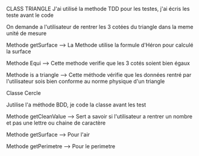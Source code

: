 CLASS TRIANGLE
J'ai utilisé la methode TDD pour les testes, j'ai écris les teste avant le code

On demande a l'utilisateur de rentrer les 3 cotées du triangle dans la meme unité de mesure

Methode getSurface -->
La Methode utilise la formule d'Héron pour calculé la surface

Methode Equi -->
Cette methode verifie que les 3 cotés soient bien égaux

Methode is a triangle -->
Cette méthode vérifie que les données rentré par l'utilisateur sois bien conforme au norme physique d'un triangle

Classe Cercle

Jutilise l'a méthode BDD, je code la classe avant les test

Methode getCleanValue -->
Sert a savoir si l'utilisateur a rentrer un nombre et pas une lettre ou chaine de caractère

Methode getSurface -->
Pour l'air

Methode getPerimetre -->
Pour le perimetre
